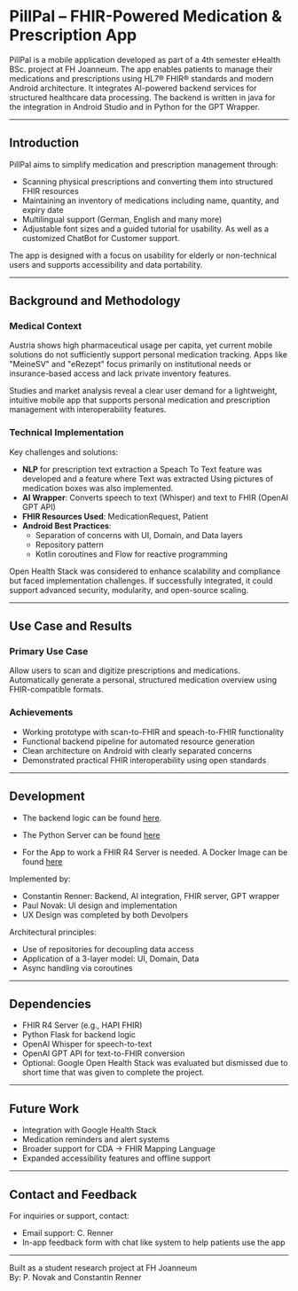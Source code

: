# PillPal – FHIR-Powered Medication & Prescription App

PillPal is a mobile application developed as part of a 4th semester eHealth BSc. project at FH Joanneum. The app enables patients to manage their medications and prescriptions using HL7® FHIR® standards and modern Android architecture. 
It integrates AI-powered backend services for structured healthcare data processing. The backend is written in java for the integration in Android Studio and in Python for the GPT Wrapper. 

---

## Introduction

PillPal aims to simplify medication and prescription management through:

- Scanning physical prescriptions and converting them into structured FHIR resources
- Maintaining an inventory of medications including name, quantity, and expiry date
- Multilingual support (German, English and many more)
- Adjustable font sizes and a guided tutorial for usability. As well as a customized ChatBot for Customer support. 

The app is designed with a focus on usability for elderly or non-technical users and supports accessibility and data portability.

---

## Background and Methodology

### Medical Context

Austria shows high pharmaceutical usage per capita, yet current mobile solutions do not sufficiently support personal medication tracking. Apps like "MeineSV" and "eRezept" focus primarily on institutional needs or insurance-based access and lack private inventory features.

Studies and market analysis reveal a clear user demand for a lightweight, intuitive mobile app that supports personal medication and prescription management with interoperability features.

### Technical Implementation

Key challenges and solutions:

- **NLP** for prescription text extraction a Speach To Text feature was developed and a feature where Text was extracted Using pictures of medication boxes was also implemented. 
- **AI Wrapper**: Converts speech to text (Whisper) and text to FHIR (OpenAI GPT API)
- **FHIR Resources Used**: MedicationRequest, Patient
- **Android Best Practices**:
  - Separation of concerns with UI, Domain, and Data layers
  - Repository pattern
  - Kotlin coroutines and Flow for reactive programming

Open Health Stack was considered to enhance scalability and compliance but faced implementation challenges. If successfully integrated, it could support advanced security, modularity, and open-source scaling.

---

## Use Case and Results

### Primary Use Case

Allow users to scan and digitize prescriptions and medications. Automatically generate a personal, structured medication overview using FHIR-compatible formats.

### Achievements

- Working prototype with scan-to-FHIR and speach-to-FHIR functionality
- Functional backend pipeline for automated resource generation
- Clean architecture on Android with clearly separated concerns
- Demonstrated practical FHIR interoperability using open standards

---

## Development 

- The backend logic can be found [here](https://github.com/medinterop-renner/PillPall/tree/master/app/src/main/java/com/example/pillpal420/backend).
  
- The Python Server can be found [here](https://github.com/medinterop-renner/PillPall/blob/master/python_server.py)
  
- For the App to work a FHIR R4 Server is needed. A Docker Image can be found [here](https://hub.docker.com/r/hapiproject/hapi)


Implemented by:

- Constantin Renner: Backend, AI integration, FHIR server, GPT wrapper
- Paul Novak: UI design and implementation
- UX Design was completed by both Devolpers 

Architectural principles:

- Use of repositories for decoupling data access
- Application of a 3-layer model: UI, Domain, Data
- Async handling via coroutines 

---

## Dependencies

- FHIR R4 Server (e.g., HAPI FHIR)
- Python Flask for backend logic
- OpenAI Whisper for speech-to-text
- OpenAI GPT API for text-to-FHIR conversion
- Optional: Google Open Health Stack was evaluated but dismissed due to short time that was given to complete the project. 

---

## Future Work

- Integration with Google Health Stack 
- Medication reminders and alert systems
- Broader support for CDA → FHIR Mapping Language 
- Expanded accessibility features and offline support

---

## Contact and Feedback

For inquiries or support, contact:

- Email support: C. Renner 
- In-app feedback form with chat like system to help patients use the app 

---

Built as a student research project at FH Joanneum  
By: P. Novak and Constantin Renner

